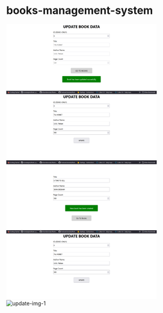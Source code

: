 # books-management-system
<img src = "BOOKS/UPDATE-1.png" alt = "update-img-1" width = 400>
<img src = "BOOKS/UPDATE.png" alt = "update-img-1" width = 400>
<img src = "BOOKS/CREATE-1.png" alt = "update-img-1" width = 400>
<img src = "BOOKS/UPDATE.png" alt = "update-img-1" width = 400>
<img src = "BOOKS/HOME.png" alt = "update-img-1" width = 400>

